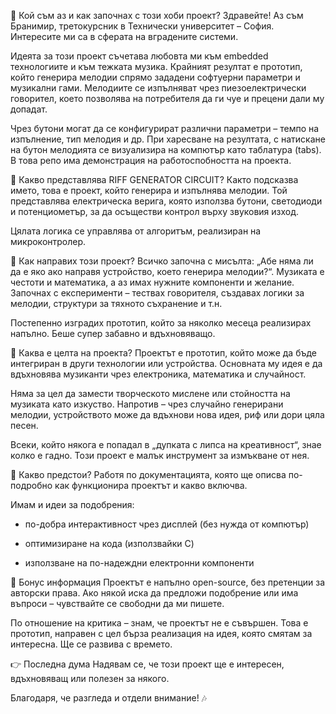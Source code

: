 👋 Кой съм аз и как започнах с този хоби проект?
Здравейте! Аз съм Бранимир, третокурсник в Технически университет – София. Интересите ми са в сферата на вградените системи.

Идеята за този проект съчетава любовта ми към embedded технологиите и към тежката музика. Крайният резултат е прототип, който генерира мелодии спрямо зададени софтуерни параметри и музикални гами. Мелодиите се изпълняват чрез пиезоелектрически говорител, което позволява на потребителя да ги чуе и прецени дали му допадат.

Чрез бутони могат да се конфигурират различни параметри – темпо на изпълнение, тип мелодия и др. При харесване на резултата, с натискане на бутон мелодията се визуализира на компютър като таблатура (tabs). В това репо има демонстрация на работоспобността на проекта.

🎸 Какво представлява RIFF GENERATOR CIRCUIT?
Както подсказва името, това е проект, който генерира и изпълнява мелодии. Той представлява електрическа верига, която използва бутони, светодиоди и потенциометър, за да осъществи контрол върху звуковия изход.

Цялата логика се управлява от алгоритъм, реализиран на микроконтролер.

🧠 Как направих този проект?
Всичко започна с мисълта: „Абе няма ли да е яко ако направя устройство, което генерира мелодии?“. Музиката е честоти и математика, а аз имах нужните компоненти и желание. Започнах с експерименти – тествах говорителя, създавах логики за мелодии, структури за тяхното съхранение и т.н.

Постепенно изградих прототип, който за няколко месеца реализирах напълно. Беше супер забавно и вдъхновяващо.

🎯 Каква е целта на проекта?
Проектът е прототип, който може да бъде интегриран в други технологии или устройства. Основната му идея е да вдъхновява музиканти чрез електроника, математика и случайност.

Няма за цел да замести творческото мислене или стойността на музиката като изкуство. Напротив – чрез случайно генерирани мелодии, устройството може да вдъхнови нова идея, риф или дори цяла песен.

Всеки, който някога е попадал в „дупката с липса на креативност“, знае колко е гадно. Този проект е малък инструмент за измъкване от нея.

🔧 Какво предстои?
Работя по документацията, която ще описва по-подробно как функционира проектът и какво включва.

Имам и идеи за подобрения:

- по-добра интерактивност чрез дисплей (без нужда от компютър)

- оптимизиране на кода (използвайки C)

- използване на по-надеждни електронни компоненти

💬 Бонус информация
Проектът е напълно open-source, без претенции за авторски права. Ако някой иска да предложи подобрение или има въпроси – чувствайте се свободни да ми пишете.

По отношение на критика – знам, че проектът не е съвършен. Това е прототип, направен с цел бърза реализация на идея, която смятам за интересна. Ще се развива с времето.

👉 Последна дума
Надявам се, че този проект ще е интересен, вдъхновяващ или полезен за някого. 

Благодаря, че разгледа и отдели внимание! 🎶
